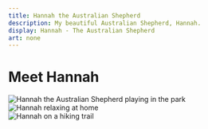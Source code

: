 ```yaml
---
title: Hannah the Australian Shepherd
description: My beautiful Australian Shepherd, Hannah.
display: Hannah - The Australian Shepherd
art: none
---
```


<!-- @layout-full-width -->
<div class="max-w-3xl mx-auto px-4 mt-6 mb-8">
  <h1 class="text-2xl font-bold text-center mb-6">Meet Hannah</h1>
  
  <div class="grid grid-cols-1 md:grid-cols-3 gap-4">
    <div class="aspect-square overflow-hidden rounded-lg shadow-md hover:shadow-lg transition-all">
      <img 
        src="/hannah1.jpeg" 
        alt="Hannah the Australian Shepherd playing in the park" 
        class="w-full h-full object-cover hover:scale-105 transition-transform duration-300" 
      />
    </div>
    <div class="aspect-square overflow-hidden rounded-lg shadow-md hover:shadow-lg transition-all">
      <img 
        src="/hannah2.jpeg" 
        alt="Hannah relaxing at home" 
        class="w-full h-full object-cover hover:scale-105 transition-transform duration-300" 
      />
    </div>
    <div class="aspect-square overflow-hidden rounded-lg shadow-md hover:shadow-lg transition-all">
      <img 
        src="/hannah3.jpeg" 
        alt="Hannah on a hiking trail" 
        class="w-full h-full object-cover hover:scale-105 transition-transform duration-300" 
      />
    </div>
  </div>
</div>
